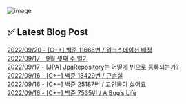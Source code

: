 ![image](https://user-images.githubusercontent.com/76645095/162124599-f9d701d6-e523-49c4-a6ce-193dc38f1026.png)

## ✅ Latest Blog Post

[2022/09/20 - [C++] 백준 11666번 / 워크스테이션 배정](http://blog.naver.com/ds4ouj/222879707584) <br/>
[2022/09/17 - 9월 셋째 주 일기](http://blog.naver.com/ds4ouj/222877281384) <br/>
[2022/09/17 - [JPA] JpaRepository는 어떻게 빈으로 등록되는가?](http://blog.naver.com/ds4ouj/222877203908) <br/>
[2022/09/16 - [C++] 백준 18429번 / 근손실](http://blog.naver.com/ds4ouj/222876489651) <br/>
[2022/09/16 - [C++] 백준 25187번 / 고인물이 싫어요](http://blog.naver.com/ds4ouj/222876481664) <br/>
[2022/09/16 - [C++] 백준 7535번 / A Bug’s Life](http://blog.naver.com/ds4ouj/222876184554) <br/>

